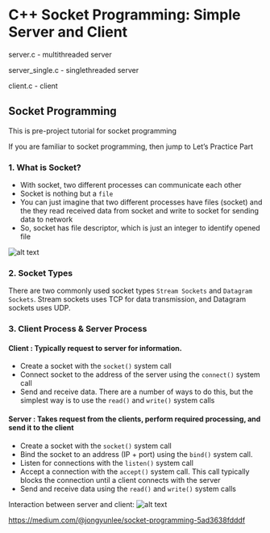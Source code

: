 # C++ Socket Programming: Simple Server and Client

server.c - multithreaded server 

server_single.c - singlethreaded server

client.c - client


## Socket Programming

This is pre-project tutorial for socket programming

If you are familiar to socket programming, then jump to Let’s Practice Part

### 1. What is Socket?

* With socket, two different processes can communicate each other
* Socket is nothing but a ```file```
* You can just imagine that two different processes have files (socket) and the they read received data from socket and write to socket for sending data to network
* So, socket has file descriptor, which is just an integer to identify opened file

![alt text](https://github.com/kusdavletov/C-Socket-Programming-Simple-Server-and-Client/blob/master/pics/scheme.png)

### 2. Socket Types

There are two commonly used socket types ```Stream Sockets``` and ```Datagram Sockets```. Stream sockets uses TCP for data transmission, and Datagram sockets uses UDP.

### 3. Client Process & Server Process

#### Client : Typically request to server for information.
* Create a socket with the ```socket()``` system call
* Connect socket to the address of the server using the ```connect()``` system call
* Send and receive data. There are a number of ways to do this, but the simplest way is to use the ```read()``` and ```write()``` system calls

#### Server : Takes request from the clients, perform required processing, and send it to the client
* Create a socket with the ```socket()``` system call
* Bind the socket to an address (IP + port) using the ```bind()``` system call.
* Listen for connections with the ```listen()``` system call
* Accept a connection with the ```accept()``` system call. This call typically blocks the connection until a client connects with the server
* Send and receive data using the ```read()``` and ```write()``` system calls

Interaction between server and client:
![alt text](https://github.com/kusdavletov/C-Socket-Programming-Simple-Server-and-Client/blob/master/pics/scheme1.png)

https://medium.com/@jongyunlee/socket-programming-5ad3638fdddf

